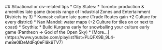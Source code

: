 <a name="situational-tips"/>	
## Situational or civ-related tips
* City States:
  * Toronto: production & amenities late game (boosts range of Industrial Zones and Entertainment Districts by 3)
  * Kumasi: culture late game (Trade Routes gain +2 Culture for every district)
  * Nan Mandol: water maps (+2 Culture for tiles on or next to coast)
* Scythia:
  * Build Kurgans early for snowballing your culture early game (Pantheon -> God of the Open Sky)
* [More...](https://www.youtube.com/playlist?list=PLQFX9B_9L4-me8e0IDeMdFq0eFI9k9TV7)  
